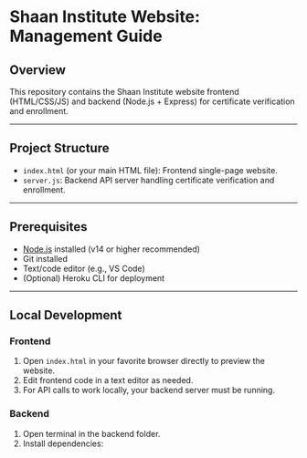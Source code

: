 # Shaan Institute Website: Management Guide

## Overview

This repository contains the Shaan Institute website frontend (HTML/CSS/JS) and backend (Node.js + Express) for certificate verification and enrollment.

---

## Project Structure

- `index.html` (or your main HTML file): Frontend single-page website.
- `server.js`: Backend API server handling certificate verification and enrollment.

---

## Prerequisites

- [Node.js](https://nodejs.org/) installed (v14 or higher recommended)
- Git installed
- Text/code editor (e.g., VS Code)
- (Optional) Heroku CLI for deployment

---

## Local Development

### Frontend

1. Open `index.html` in your favorite browser directly to preview the website.
2. Edit frontend code in a text editor as needed.
3. For API calls to work locally, your backend server must be running.

### Backend

1. Open terminal in the backend folder.
2. Install dependencies:
